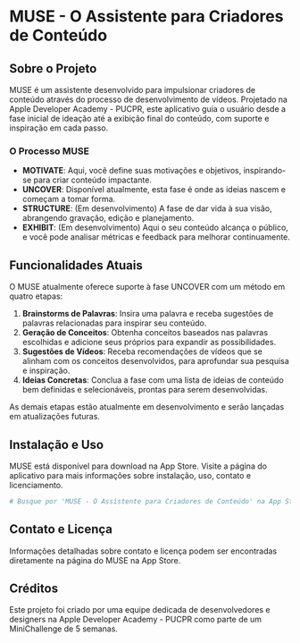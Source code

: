 
# MUSE - O Assistente para Criadores de Conteúdo


## Sobre o Projeto

MUSE é um assistente desenvolvido para impulsionar criadores de conteúdo através do processo de desenvolvimento de vídeos. Projetado na Apple Developer Academy - PUCPR, este aplicativo guia o usuário desde a fase inicial de ideação até a exibição final do conteúdo, com suporte e inspiração em cada passo.

### O Processo MUSE

- **MOTIVATE**: Aqui, você define suas motivações e objetivos, inspirando-se para criar conteúdo impactante.
- **UNCOVER**: Disponível atualmente, esta fase é onde as ideias nascem e começam a tomar forma.
- **STRUCTURE**: (Em desenvolvimento) A fase de dar vida à sua visão, abrangendo gravação, edição e planejamento.
- **EXHIBIT**: (Em desenvolvimento) Aqui o seu conteúdo alcança o público, e você pode analisar métricas e feedback para melhorar continuamente.

## Funcionalidades Atuais

O MUSE atualmente oferece suporte à fase UNCOVER com um método em quatro etapas:

1. **Brainstorms de Palavras**: Insira uma palavra e receba sugestões de palavras relacionadas para inspirar seu conteúdo.
2. **Geração de Conceitos**: Obtenha conceitos baseados nas palavras escolhidas e adicione seus próprios para expandir as possibilidades.
3. **Sugestões de Vídeos**: Receba recomendações de vídeos que se alinham com os conceitos desenvolvidos, para aprofundar sua pesquisa e inspiração.
4. **Ideias Concretas**: Conclua a fase com uma lista de ideias de conteúdo bem definidas e selecionáveis, prontas para serem desenvolvidas.

As demais etapas estão atualmente em desenvolvimento e serão lançadas em atualizações futuras.

## Instalação e Uso

MUSE está disponível para download na App Store. Visite a página do aplicativo para mais informações sobre instalação, uso, contato e licenciamento.

```bash
# Busque por 'MUSE - O Assistente para Criadores de Conteúdo' na App Store
```

## Contato e Licença

Informações detalhadas sobre contato e licença podem ser encontradas diretamente na página do MUSE na App Store.

## Créditos

Este projeto foi criado por uma equipe dedicada de desenvolvedores e designers na Apple Developer Academy - PUCPR como parte de um MiniChallenge de 5 semanas.
